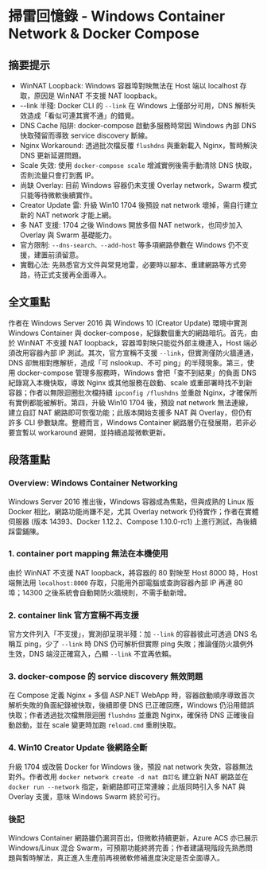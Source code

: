 # 掃雷回憶錄 - Windows Container Network & Docker Compose

## 摘要提示
- WinNAT Loopback: Windows 容器埠對映無法在 Host 端以 localhost 存取，原因是 WinNAT 不支援 NAT loopback。
- --link 半殘: Docker CLI 的 `--link` 在 Windows 上僅部分可用，DNS 解析失效造成「看似可連其實不通」的錯覺。
- DNS Cache 陷阱: docker-compose 啟動多服務時常因 Windows 內部 DNS 快取殘留而導致 service discovery 斷線。
- Nginx Workaround: 透過批次檔反覆 `flushdns` 與重新載入 Nginx，暫時解決 DNS 更新延遲問題。
- Scale 失效: 使用 `docker-compose scale` 增減實例後需手動清除 DNS 快取，否則流量只會打到舊 IP。
- 尚缺 Overlay: 目前 Windows 容器仍未支援 Overlay network，Swarm 模式只能等待微軟後續實作。
- Creator Update 雷: 升級 Win10 1704 後預設 nat network 壞掉，需自行建立新的 NAT network 才能上網。
- 多 NAT 支援: 1704 之後 Windows 開放多個 NAT network，也同步加入 Overlay 與 Swarm 基礎能力。
- 官方限制: `--dns-search、--add-host` 等多項網路參數在 Windows 仍不支援，建置前須留意。
- 實戰心法: 先熟悉官方文件與常見地雷，必要時以腳本、重建網路等方式旁路，待正式支援再全面導入。

## 全文重點
作者在 Windows Server 2016 與 Windows 10 (Creator Update) 環境中實測 Windows Container 與 docker-compose，紀錄數個重大的網路暗坑。首先，由於 WinNAT 不支援 NAT loopback，容器埠對映只能從外部主機連入，Host 端必須改用容器內部 IP 測試。其次，官方宣稱不支援 `--link`，但實測僅防火牆連通，DNS 卻無相對應解析，造成「可 nslookup、不可 ping」的半殘現象。第三，使用 docker-compose 管理多服務時，Windows 會把「查不到結果」的負面 DNS 紀錄寫入本機快取，導致 Nginx 或其他服務在啟動、scale 或重部署時找不到新容器；作者以無限迴圈批次檔持續 `ipconfig /flushdns` 並重啟 Nginx，才確保所有實例都能被解析。第四，升級 Win10 1704 後，預設 nat network 無法連線，建立自訂 NAT 網路即可恢復功能；此版本開始支援多 NAT 與 Overlay，但仍有許多 CLI 參數缺席。整體而言，Windows Container 網路層仍在發展期，若非必要宜暫以 workaround 避開，並持續追蹤微軟更新。

## 段落重點
### Overview: Windows Container Networking
Windows Server 2016 推出後，Windows 容器成為焦點，但與成熟的 Linux 版 Docker 相比，網路功能尚嫌不足，尤其 Overlay network 仍待實作；作者在實體伺服器 (版本 14393、Docker 1.12.2、Compose 1.10.0-rc1) 上進行測試，為後續踩雷鋪陳。

### 1. container port mapping 無法在本機使用
由於 WinNAT 不支援 NAT loopback，將容器的 80 對映至 Host 8000 時，Host 端無法用 `localhost:8000` 存取，只能用外部電腦或查詢容器內部 IP 再連 80 埠；14300 之後系統會自動開防火牆規則，不需手動新增。

### 2. container link 官方宣稱不再支援
官方文件列入「不支援」，實測卻呈現半殘：加 `--link` 的容器彼此可透過 DNS 名稱互 ping，少了 `--link` 時 DNS 仍可解析但實際 ping 失敗；推論僅防火牆例外生效，DNS 端沒正確寫入，凸顯 `--link` 不宜再依賴。

### 3. docker-compose 的 service discovery 無效問題
在 Compose 定義 Nginx + 多個 ASP.NET WebApp 時，容器啟動順序導致首次解析失敗的負面紀錄被快取，後續即便 DNS 已正確回應，Windows 仍沿用錯誤快取；作者透過批次檔無限迴圈 `flushdns` 並重跑 Nginx，確保待 DNS 正確後自動啟動，並在 scale 變更時加跑 `reload.cmd` 重刷快取。

### 4. Win10 Creator Update 後網路全斷
升級 1704 或改裝 Docker for Windows 後，預設 nat network 失效，容器無法對外。作者改用 `docker network create -d nat 自訂名` 建立新 NAT 網路並在 `docker run --network` 指定，新網路即可正常連線；此版同時引入多 NAT 與 Overlay 支援，意味 Windows Swarm 終於可行。

### 後記
Windows Container 網路雖仍漏洞百出，但微軟持續更新，Azure ACS 亦已展示 Windows/Linux 混合 Swarm，可預期功能終將完善；作者建議現階段先熟悉問題與暫時解法，真正進入生產前再視微軟修補進度決定是否全面導入。